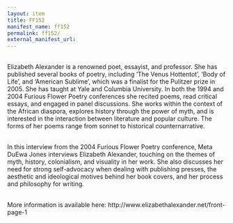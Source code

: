 ```yaml
---
layout: item
title: FF152
manifest_name: ff152
permalink: ff152/
external_manifest_url: 
---
```


<br>
<body> 
    Elizabeth Alexander is a renowned poet, essayist, and professor. She has published several books of poetry, including ‘The Venus Hottentot’, ‘Body of Life’, and ‘American Sublime’, which was a finalist for the Pulitzer prize in 2005. She has taught at Yale and Columbia University. In both the 1994 and 2004 Furious Flower Poetry conferences she recited poems, read critical essays, and engaged in panel discussions. She works within the context of the African diaspora, explores history through the power of myth, and is interested in the interaction between literature and popular culture. The forms of her poems range from sonnet to historical counternarrative.
<br>
<br>
    <p>In this interview from the 2004 Furious Flower Poetry conference, Meta DuEwa Jones interviews Elizabeth Alexander, touching on the themes of myth, history, colonialism, and visuality in her work. She also discusses her need for strong self-advocacy when dealing with publishing presses, the aesthetic and ideological motives behind her book covers, and her process and philosophy for writing.</p>
    <br>
    More information is available here: <a>http://www.elizabethalexander.net/front-page-1</a>
</body>
